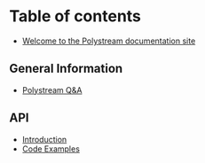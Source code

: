 # Table of contents

* [Welcome to the Polystream documentation site](README.md)

## General Information

* [Polystream Q&A](general-information/polystream-q-and-a.md)

## API

* [Introduction](api/introduction.md)
* [Code Examples](api/code-examples.md)

